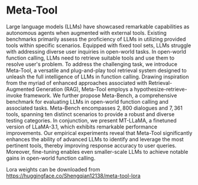 # Meta-Tool

Large language models (LLMs) have showcased remarkable capabilities as autonomous agents when augmented with external tools. Existing benchmarks primarily assess the proficiency of LLMs in utilizing provided tools within specific scenarios. Equipped with fixed tool sets, LLMs struggle with addressing diverse user inquiries in open-world tasks. In open-world function calling, LLMs need to retrieve suitable tools and use them to resolve user's problem. To address the challenging task, we introduce Meta-Tool, a versatile and plug-and-play tool retrieval system designed to unleash the full intelligence of LLMs in function calling. Drawing inspiration from the myriad of enhanced approaches associated with Retrieval-Augmented Generation (RAG), Meta-Tool employs a hypothesize-retrieve-invoke framework. We further propose Meta-Bench, a comprehensive benchmark for evaluating LLMs in open-world function calling and associated tasks. Meta-Bench encompasses $2,800$ dialogues and $7,361$ tools, spanning ten distinct scenarios to provide a robust and diverse testing categories. In conjunction, we present MT-LLaMA, a finetuned version of LLaMA-3.1, which exhibits remarkable performance improvements. Our empirical experiments reveal that Meta-Tool significantly enhances the ability of advanced LLMs to identify and leverage the most pertinent tools, thereby improving response accuracy to user queries. Moreover, fine-tuning enables even smaller-scale LLMs to achieve notable gains in open-world function calling.

Lora weights can be downloaded from https://huggingface.co/Shengqian12138/meta-tool-lora
